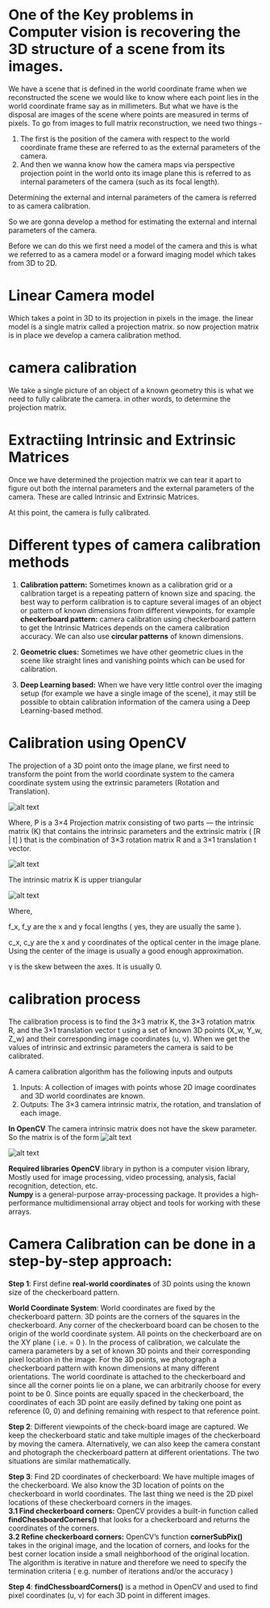 # One of the Key problems in Computer vision is recovering the 3D structure of a scene from its images.

We have a scene that is defined in the world coordinate frame when we reconstructed the scene we would like to know where each point lies in the world coordinate frame say as in millimeters. But what we have is the disposal are images of the scene where points are measured in terms of pixels.
To go from images to full matrix reconstruction, we need two things - 
1. The first is the position of the camera with respect to the world coordinate frame these are referred to as the external parameters of the camera.
2. And then we wanna know how the camera maps via perspective projection point in the world onto its image plane this is referred to as internal parameters of the camera (such as its focal length).

Determining the external and internal parameters of the camera is referred to as camera calibration.

So we are gonna develop a method for estimating the external and internal parameters of the camera.

Before we can do this we first need a model of the camera and this is what we referred to as a camera model or a forward imaging model which takes from 3D to 2D.

# Linear Camera model
Which takes a point in 3D to its projection in pixels in the image. the linear model is a single matrix called a projection matrix. so now projection matrix is in place we develop a camera calibration method.


# camera calibration
We take a single picture of an object of a known geometry this is what we need to fully calibrate the camera. in other words, to determine the projection matrix.

# Extractiing Intrinsic and Extrinsic Matrices
Once we have determined the projection matrix we can tear it apart to figure out both the internal parameters and the external parameters of the camera. These are called Intrinsic and Extrinsic Matrices.

At this point, the camera is fully calibrated.

# Different types of camera calibration methods

1. **Calibration pattern:** Sometimes known as a calibration grid or a calibration target is a repeating pattern of known size and spacing. the best way to perform calibration is to capture several images of an object or pattern of known dimensions from different viewpoints. for example 
	**checkerboard pattern:** camera calibration using checkerboard pattern to get the Intrinsic Matrices depends on the camera calibration accuracy.
	We can also use **circular patterns** of known dimensions.

2. **Geometric clues:** Sometimes we have other geometric clues in the scene like straight lines and vanishing points which can be used for calibration.

3. **Deep Learning based:** When we have very little control over the imaging setup (for example we have a single image of the scene), it may still be possible to obtain calibration information of the camera using a Deep Learning-based method. 


# Calibration using OpenCV
The projection of a 3D point onto the image plane, we first need to transform the point from the world coordinate system to the camera coordinate system using the extrinsic parameters (Rotation and Translation). 

![alt text](https://github.com/itsmeaby/HackLab-Assignment/blob/main/img/intrinsic%20parameters.png)

Where, P is a 3×4 Projection matrix consisting of two parts — the intrinsic matrix (K) that contains the intrinsic parameters and the extrinsic matrix ( [R | t] ) that is the combination of 3×3 rotation matrix R and a 3×1 translation t vector.

![alt text](https://github.com/itsmeaby/HackLab-Assignment/blob/main/img/Projection%20matrix.png)

The intrinsic matrix K is upper triangular 

![alt text](https://github.com/itsmeaby/HackLab-Assignment/blob/main/img/intrinsic%20matrix%20K%20.png)

Where,

f_x, f_y are the x and y focal lengths ( yes, they are usually the same ).

c_x, c_y are the x and y coordinates of the optical center in the image plane. Using the center of the image is usually a good enough approximation.

γ is the skew between the axes. It is usually 0. 

# calibration process
The calibration process is to find the 3×3 matrix K, the 3×3 rotation matrix R, and the 3×1 translation vector t using a set of known 3D points (X_w, Y_w, Z_w) and their corresponding image coordinates (u, v). When we get the values of intrinsic and extrinsic parameters the camera is said to be calibrated. 

A camera calibration algorithm has the following inputs and outputs
1. Inputs: A collection of images with points whose 2D image coordinates and 3D world coordinates are known.
2. Outputs: The 3×3 camera intrinsic matrix, the rotation, and translation of each image. 

**In OpenCV** The camera intrinsic matrix does not have the skew parameter. 
So the matrix is of the form ![alt text](https://github.com/itsmeaby/HackLab-Assignment/blob/main/img/skew%20parameter.png)


![alt text](https://github.com/itsmeaby/HackLab-Assignment/blob/main/img/camera-calibration-flowchart.png)

**Required libraries**
**OpenCV** library in python is a computer vision library, Mostly used for image processing, video processing, analysis, facial recognition, detection, etc.  
**Numpy** is a general-purpose array-processing package. It provides a high-performance multidimensional array object and tools for working with these arrays.

# Camera Calibration can be done in a step-by-step approach:
**Step 1**: First define **real-world coordinates** of 3D points using the known size of the checkerboard pattern.

**World Coordinate System**: World coordinates are fixed by the checkerboard pattern. 3D points are the corners of the squares in the checkerboard. Any corner of the checkerboard board can be chosen to the origin of the world coordinate system. All points on the checkerboard are on the XY plane ( i.e.  = 0 ).
In the process of calibration, we calculate the camera parameters by a set of known 3D points and their corresponding pixel location in the image.
For the 3D points, we photograph a checkerboard pattern with known dimensions at many different orientations. The world coordinate is attached to the checkerboard and since all the corner points lie on a plane, we can arbitrarily choose for every point to be 0. Since points are equally spaced in the checkerboard, the coordinates of each 3D point are easily defined by taking one point as reference (0, 0) and defining remaining with respect to that reference point.

**Step 2**: Different viewpoints of the check-board image are captured.
We keep the checkerboard static and take multiple images of the checkerboard by moving the camera.
Alternatively, we can also keep the camera constant and photograph the checkerboard pattern at different orientations. The two situations are similar mathematically.

**Step 3**: Find 2D coordinates of checkerboard: We have multiple images of the checkerboard. We also know the 3D location of points on the checkerboard in world coordinates. The last thing we need is the 2D pixel locations of these checkerboard corners in the images.  
**3.1 Find checkerboard corners:** OpenCV provides a built-in function called **findChessboardCorners()** that looks for a checkerboard and returns the coordinates of the corners.  
**3.2 Refine checkerboard corners:** OpenCV’s function **cornerSubPix()** takes in the original image, and the location of corners, and looks for the best corner location inside a small neighborhood of the original location. The algorithm is iterative in nature and therefore we need to specify the termination criteria ( e.g. number of iterations and/or the accuracy )

**Step 4**: **findChessboardCorners()** is a method in OpenCV and used to find pixel coordinates (u, v) for each 3D point in different images.


